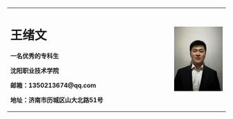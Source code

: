 <table border="0">
  <tr>
    <td width="75%">
      <h1>王绪文</h1>
      <p><b>一名优秀的专科生</b></p>
      <p><b>沈阳职业技术学院</b></p>
      <p><b>邮箱：1350213674@qq.com</b></p>
      <p><b>地址：济南市历城区山大北路51号</b></p>
    </td>
    <td width="25%">
      <img src="/IMG_1878.JPG" width="100%">
    </td>
  </tr>
</table>

